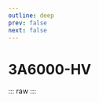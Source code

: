 ```yaml
---
outline: deep
prev: false
next: false
---
```

# 3A6000-HV

::: raw
<ClientOnly>
    <CpuTable chips="3A6000-HV" />
</ClientOnly>
:::

<script setup>
    import CpuTable from "@/.vitepress/theme/components/chips/cpu_table.vue"
</script>